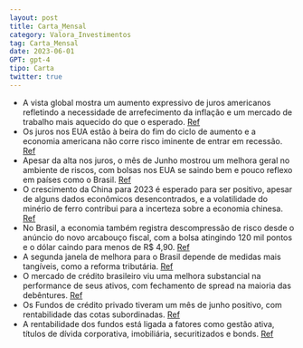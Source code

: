 ```yaml
---
layout: post
title: Carta_Mensal
category: Valora_Investimentos
tag: Carta_Mensal
date: 2023-06-01
GPT: gpt-4
tipo: Carta
twitter: true
---
```


- A vista global mostra um aumento expressivo de juros americanos refletindo a necessidade de arrefecimento da inflação e um mercado de trabalho mais aquecido do que o esperado.
<a href="#" onclick="search_on_pdf('Em alguma medida, temos um cenário cada vez mais longe de um eventual risco de recessão lá fora, ao ')">Ref</a>
- Os juros nos EUA estão à beira do fim do ciclo de aumento e a economia americana não corre risco iminente de entrar em recessão.
<a href="#" onclick="search_on_pdf('Em alguma medida, temos um cenário cada vez mais longe de um eventual risco de recessão lá fora, ao ')">Ref</a>
- Apesar da alta nos juros, o mês de Junho mostrou um melhora geral no ambiente de riscos, com bolsas nos EUA se saindo bem e pouco reflexo em países como o Brasil.
<a href="#" onclick="search_on_pdf('Por mais que essa subida de juros afete os ativos de risco, o mês de junho foi marcado por uma melho')">Ref</a>
- O crescimento da China para 2023 é esperado para ser positivo, apesar de alguns dados econômicos desencontrados, e a volatilidade do minério de ferro contribui para a incerteza sobre a economia chinesa.
<a href="#" onclick="search_on_pdf('Ao que tudo indica, com os juros comportados nos EUA, a China com resultado positivo da reunião cita')">Ref</a>
- No Brasil, a economia também registra descompressão de risco desde o anúncio do novo arcabouço fiscal, com a bolsa atingindo 120 mil pontos e o dólar caindo para menos de R$ 4,90.
<a href="#" onclick="search_on_pdf('anúncio do novo arcabouço fiscal. Desde então, a bolsa veio de 95 mil pontos para aproximadamente 12')">Ref</a>
- A segunda janela de melhora para o Brasil depende de medidas mais tangíveis, como a reforma tributária. 
<a href="#" onclick="search_on_pdf('A nosso ver, uma segunda janela de melhora para o Brasil naturalmente começa a depender de medidas m')">Ref</a>
- O mercado de crédito brasileiro viu uma melhora substancial na performance de seus ativos, com fechamento de spread na maioria das debêntures.
<a href="#" onclick="search_on_pdf('debêntures apresentando um fechamento de spread, impactando positivamente na cota dos fundos ecorro')">Ref</a>
- Os Fundos de crédito privado tiveram um mês de junho positivo, com rentabilidade das cotas subordinadas. 
<a href="#" onclick="search_on_pdf('dos nossos portfólios, apresentaram um mês positivo de rentabilidade das cotas subordinadas, confirm')">Ref</a>
- A rentabilidade dos fundos está ligada a fatores como gestão ativa, títulos de dívida corporativa, imobiliária, securitizados e bonds.
<a href="#" onclick="search_on_pdf('Objetivo do fundoO FUNDO tem como objetivo superar o CDI através de gestão ativa, combinando estrat')">Ref</a>
